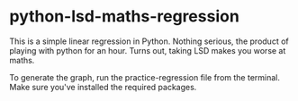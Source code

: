 # python-lsd-maths-regression

This is a simple linear regression in Python. Nothing serious, the product of playing with python for an hour. Turns out, taking LSD makes you worse at maths. 

To generate the graph, run the practice-regression file from the terminal. Make sure you've installed the required packages.
